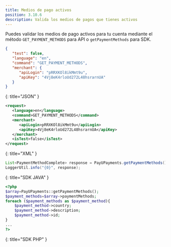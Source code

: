 ```yaml
---
title: Medios de pago activos
position: 3.10.6
description: Valida los medios de pagos que tienes activos
---
```


Puedes validar los medios de pago activos para tu cuenta mediante el método <code id="codeinl">GET_PAYMENT_METHODS</code> para API o <code id="codeinl">getPaymentMethods</code> para SDK.

~~~ json
{
   "test": false,
   "language": "en",
   "command": "GET_PAYMENT_METHODS",
   "merchant": {
      "apiLogin": "pRRXKOl8ikMmt9u",
      "apiKey": "4Vj8eK4rloUd272L48hsrarnUA"
   }
}
~~~
{: title="JSON" }
~~~ xml
<request>
   <language>en</language>
   <command>GET_PAYMENT_METHODS</command>
   <merchant>
      <apiLogin>pRRXKOl8ikMmt9u</apiLogin>
      <apiKey>4Vj8eK4rloUd272L48hsrarnUA</apiKey>
   </merchant>
   <isTest>false</isTest>
</request>
~~~
{: title="XML" }
~~~ java
List<PaymentMethodComplete> response = PayUPayments.getPaymentMethods();
LoggerUtil.info("{0}", response);
~~~
{: title="SDK JAVA" }
~~~ php
<?php
$array=PayUPayments::getPaymentMethods();
$payment_methods=$array->paymentMethods;
foreach ($payment_methods as $payment_method){
	$payment_method->country;
	$payment_method->description;
	$payment_method->id;
}
...
?>
~~~
{: title="SDK PHP" }
